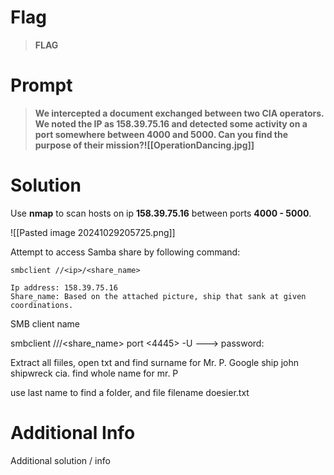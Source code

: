# Flag

> **FLAG**

# Prompt

> **We intercepted a document exchanged between two CIA operators. We noted the IP as 158.39.75.16 and detected some activity on a port somewhere between 4000 and 5000. Can you find the purpose of their mission?![[OperationDancing.jpg]]**

# Solution

Use **nmap** to scan hosts on ip **158.39.75.16** between ports **4000 - 5000**.

![[Pasted image 20241029205725.png]]

Attempt to access Samba share by following command:

````
smbclient //<ip>/<share_name>

Ip address: 158.39.75.16
Share_name: Based on the attached picture, ship that sank at given coordinations.
````

SMB client name 

smbclient //<ip>/<share_name> port <4445> -U <username> 
---> password: <jennifer>

Extract all fiiles, open txt and find surname for Mr. P.
Google ship john shipwreck cia. find whole name for mr. P

use last name to find a folder, and file filename doesier.txt

# Additional Info

Additional solution / info